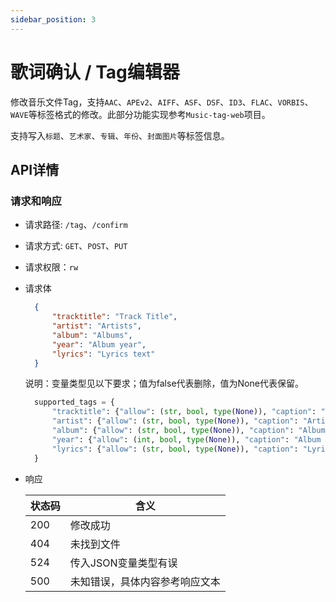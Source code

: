 ```yaml
---
sidebar_position: 3
---
```


# 歌词确认 / Tag编辑器

修改音乐文件Tag，支持`AAC`、`APEv2`、`AIFF`、`ASF`、`DSF`、`ID3`、`FLAC`、`VORBIS`、`WAVE`等标签格式的修改。此部分功能实现参考`Music-tag-web`项目。

支持写入`标题`、`艺术家`、`专辑`、`年份`、`封面图片`等标签信息。

## API详情

### 请求和响应

- 请求路径: `/tag`、`/confirm`
- 请求方式: `GET`、`POST`、`PUT`
- 请求权限：`rw`
- 请求体

  ```json
    {
        "tracktitle": "Track Title",
        "artist": "Artists",
        "album": "Albums",
        "year": "Album year",
        "lyrics": "Lyrics text"
    }
  ```

  说明：变量类型见以下要求；值为false代表删除，值为None代表保留。

  ```python
    supported_tags = {
        "tracktitle": {"allow": (str, bool, type(None)), "caption": "Track Title"},
        "artist": {"allow": (str, bool, type(None)), "caption": "Artists"},
        "album": {"allow": (str, bool, type(None)), "caption": "Albums"},
        "year": {"allow": (int, bool, type(None)), "caption": "Album year"},
        "lyrics": {"allow": (str, bool, type(None)), "caption": "Lyrics text"}
    }
  ```

- 响应

  |  状态码  | 含义 |
  |---------|------|
  |   200   |修改成功|
  |   404   |未找到文件|
  |   524   |传入JSON变量类型有误|
  |   500   |未知错误，具体内容参考响应文本|

